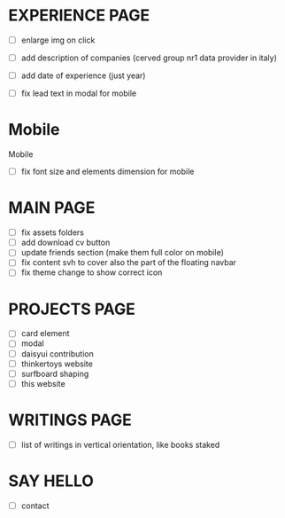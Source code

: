 # EXPERIENCE PAGE

- [ ] enlarge img on click
- [ ] add description of companies (cerved group nr1 data provider in italy)
- [ ] add date of experience (just year)
- [ ] fix lead text in modal for mobile


# Mobile

Mobile
- [ ] fix font size and elements dimension for mobile

# MAIN PAGE

- [ ] fix assets folders
- [ ] add download cv button
- [ ] update friends section (make them full color on mobile)
- [ ] fix content svh to cover also the part of the floating navbar
- [ ] fix theme change to show correct icon

# PROJECTS PAGE

- [ ] card element
- [ ] modal
- [ ] daisyui contribution
- [ ] thinkertoys website
- [ ] surfboard shaping
- [ ] this website

# WRITINGS PAGE
- [ ] list of writings in vertical orientation, like books staked

# SAY HELLO

- [ ] contact
